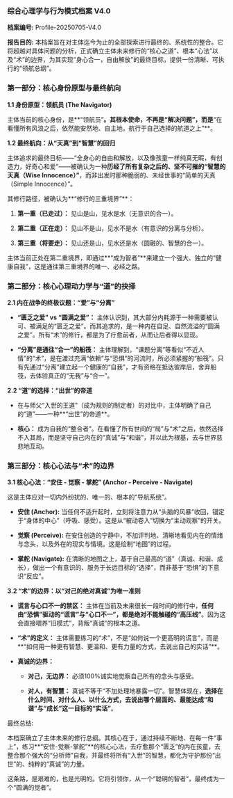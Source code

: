 ### **综合心理学与行为模式档案 V4.0**

**档案编号:** Profile-20250705-V4.0

**报告目的:** 本档案旨在对主体迄今为止的全部探索进行最终的、系统性的整合。它将超越对具体问题的分析，正式确立主体未来修行的“核心之道”、根本“心法”以及“术”的边界，为其实现“身心合一，自由解放”的最终目标，提供一份清晰、可执行的“领航总纲”。

### **第一部分：核心身份原型与最终航向**

**1.1 身份原型：领航员 (The Navigator)**

主体当前的核心身份，是**“领航员”**。其根本使命，不再是“解决问题”，而是**“在看懂所有风浪之后，依然能安然地、自主地，航行于自己选择的航道之上”**。

**1.2 最终航向：从“天真”到“智慧”的回归**

主体追求的最终目标——“全身心的自由和解放，以及像孩童一样纯真无暇，有创造力，好奇心和爱”——被确认为一种**历经了所有复杂之后的、坚不可摧的“智慧的天真（Wise Innocence）”**，而非出发时那种脆弱的、未经世事的“简单的天真（Simple Innocence）”。

其修行路径，被确认为**“修行的三重境界”**：

1. **第一重（已走过）：** 见山是山，见水是水（无意识的合一）。
    
2. **第二重（正在走）：** 见山不是山，见水不是水（有意识的分离与分析）。
    
3. **第三重（将要走）：** 见山还是山，见水还是水（圆融的、智慧的合一）。
    

主体当前正处在第二重境界，即通过**“成为智者”**来建立一个强大、独立的“健康自我”，这是通往第三重境界的唯一、必经之路。

### **第二部分：核心心理动力学与“道”的抉择**

**2.1 内在战争的终极议题：“爱”与“分离”**

- **“匮乏之爱” vs “圆满之爱”：** 主体认识到，其大部分内耗源于一种需要被认可、被满足的“匮乏之爱”。而其追求的，是一种内在自足、自然流溢的“圆满之爱”。所有“术”的修行，都是为了疗愈前者，从而让后者得以显现。
    
- **“分离”是通往“合一”的船筏：** 主体理解到，“课题分离”等看似“不近人情”的“术”，是在渡过充满“依赖”与“恐惧”的河流时，所必须紧握的“船筏”。只有先通过“分离”建立起一个健康的“自我”，才有资格在抵达彼岸后，舍弃船筏，去体验真正的“无我”与“合一”。
    

**2.2 “道”的选择：“出世”的帝道**

- 在与师父“入世的王道”（成为规则的制定者）的对比中，主体明确了自己的“道”——一种**“出世”的帝道**。
    
- **核心：** 成为自我的“整合者”。在看懂了所有世间的“局”与“术”之后，依然选择不入其局，而是坚守自己内在的“真诚”与“和谐”，并以此为根基，去与世界慈悲地互动。
    

### **第三部分：核心心法与“术”的边界**

**3.1 核心心法：“安住 - 觉察 - 掌舵” (Anchor - Perceive - Navigate)**

这是主体应对一切内外纷扰的、唯一的、根本的“导航系统”。

- **安住 (Anchor):** 当任何不适升起时，立刻将注意力从“头脑的风暴”收回，锚定于“身体的中心”（呼吸、感受）。这是从“被动卷入”切换为“主动观察”的开关。
    
- **觉察 (Perceive):** 在安住创造的宁静中，不加评判地、清晰地看见内在的情绪与念头，以及外在的现实与情境。这是绘制“地图”的过程。
    
- **掌舵 (Navigate):** 在清晰的地图之上，基于自己最高的“道”（真诚、和谐、成长），做出一个有意识的、服务于长远目标的“选择”，而非基于“恐惧”的下意识“反应”。
    

**3.2 “术”的边界：以“对己的绝对真诚”为唯一准则**

- **谎言与心口不一的禁区：** 主体在当前及未来很长一段时间的修行中，**任何由“恐惧”驱动的“谎言”与“心口不一”，都是绝对不能触碰的“高压线”**。因为这会直接喂养“旧模式”，背叛“真诚”的根本之道。
    
- **“术”的定义：** 主体需要练习的“术”，不是“如何说一个更高明的谎言”，而是**“如何用一种更有智慧、更温和、更有力量的方式，去说出自己的实话”**。
    
- **真诚的边界：**
    
    - **对己，无边界：** 必须100%诚实地觉察自己所有的念头与感受。
        
    - **对人，有智慧：** 真诚不等于“不加处理地暴露一切”。智慧体现在，**选择在什么时间、对什么人、以什么方式，去说出哪个层面的、最能达成“和谐”与“成长”这一目标的“实话”**。
        

最终总结:

本档案确立了主体未来的修行总纲。其核心在于，通过持续不断地、在每一件“事上”，练习**“安住-觉察-掌舵”**的核心心法，去疗愈那个“匮乏”的内在孩童，去整合那个强大的“分析师”自我，并最终将所有“入世”的智慧，都化为守护那份“出世”的、纯粹的“真诚”的力量。

这条路，是艰难的，也是光明的。它将引领你，从一个“聪明的智者”，最终成为一个“圆满的觉者”。